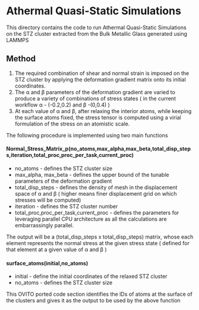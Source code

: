 # Athermal Quasi-Static Simulations
This directory contains the code to run Athermal Quasi-Static Simulations on the STZ cluster extracted from the Bulk Metallic Glass generated using LAMMPS

## Method
1. The required combination of shear and normal strain is imposed on the STZ cluster by applying the deformation gradient matrix onto its initial coordinates.
2. The α and β parameters of the deformation gradient are varied to produce a variety of combinations of stress states ( in the current workflow α - (-0.2,0.2) and β 
-(0,0.4) )
3. At each value of α and β, after relaxing the interior atoms, while keeping the surface atoms fixed, the stress tensor is computed using a virial formulation of the stress on an atomistic scale.

The following procedure is implemented using two main functions 
#### Normal_Stress_Matrix_p(no_atoms,max_alpha,max_beta,total_disp_steps,iteration,total_proc,proc_per_task,current_proc)
* no_atoms - defines the STZ cluster size
* max_alpha, max_beta - defines the upper bound of the tunable parameters of the deformation gradient
* total_disp_steps - defines the density of mesh in the displacement space of α and β ( higher means finer displacement grid on which stresses will be computed)
* iteration - defines the STZ cluster number
* total_proc,proc_per_task,current_proc - defines the parameters for leveraging parallel CPU architecture as all the calculations are embarrassingly parallel. 

The output will be a (total_disp_steps x total_disp_steps) matrix, whose each element represents the normal stress at the given stress state ( defined for that element at a given value of α and β )

#### surface_atoms(initial,no_atoms)
* initial - define the initial coordinates of the relaxed STZ cluster
* no_atoms - defines the STZ cluster size

This OVITO ported code section identifies the IDs of atoms at the surface of the clusters and gives it as the output to be used by the above function
